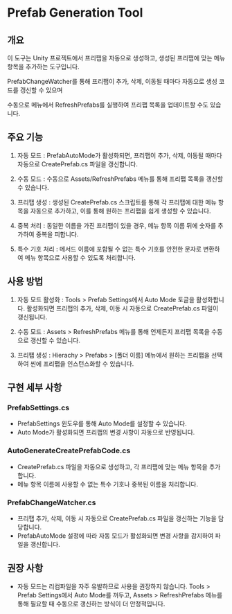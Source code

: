# Prefab Generation Tool
## 개요
이 도구는 Unity 프로젝트에서 프리팹을 자동으로 생성하고, 생성된 프리팹에 맞는 메뉴 항목을 추가하는 도구입니다. 

PrefabChangeWatcher를 통해 프리팹이 추가, 삭제, 이동될 때마다 자동으로 생성 코드를 갱신할 수 있으며

수동으로 메뉴에서 RefreshPrefabs를 실행하여 프리팹 목록을 업데이트할 수도 있습니다.

## 주요 기능
1. 자동 모드 : PrefabAutoMode가 활성화되면, 프리팹이 추가, 삭제, 이동될 때마다 자동으로 CreatePrefab.cs 파일을 갱신합니다.

2. 수동 모드 : 수동으로 Assets/RefreshPrefabs 메뉴를 통해 프리팹 목록을 갱신할 수 있습니다.

3. 프리팹 생성 : 생성된 CreatePrefab.cs 스크립트를 통해 각 프리팹에 대한 메뉴 항목을 자동으로 추가하고, 이를 통해 원하는 프리팹을 쉽게 생성할 수 있습니다.

4. 중복 처리 : 동일한 이름을 가진 프리팹이 있을 경우, 메뉴 항목 이름 뒤에 숫자를 추가하여 중복을 피합니다.

5. 특수 기호 처리 : 메서드 이름에 포함될 수 없는 특수 기호를 안전한 문자로 변환하여 메뉴 항목으로 사용할 수 있도록 처리합니다.
   
## 사용 방법
1. 자동 모드 활성화 : Tools > Prefab Settings에서 Auto Mode 토글을 활성화합니다.
활성화되면 프리팹의 추가, 삭제, 이동 시 자동으로 CreatePrefab.cs 파일이 갱신됩니다.

2. 수동 모드 : Assets > RefreshPrefabs 메뉴를 통해 언제든지 프리팹 목록을 수동으로 갱신할 수 있습니다.

3. 프리팹 생성 : Hierachy > Prefabs > [폴더 이름] 메뉴에서 원하는 프리팹을 선택하여 씬에 프리팹을 인스턴스화할 수 있습니다.

## 구현 세부 사항
### PrefabSettings.cs
- PrefabSettings 윈도우를 통해 Auto Mode를 설정할 수 있습니다.
- Auto Mode가 활성화되면 프리팹의 변경 사항이 자동으로 반영됩니다.

### AutoGenerateCreatePrefabCode.cs
- CreatePrefab.cs 파일을 자동으로 생성하고, 각 프리팹에 맞는 메뉴 항목을 추가합니다.
- 메뉴 항목 이름에 사용할 수 없는 특수 기호나 중복된 이름을 처리합니다.

### PrefabChangeWatcher.cs
- 프리팹 추가, 삭제, 이동 시 자동으로 CreatePrefab.cs 파일을 갱신하는 기능을 담당합니다.
- PrefabAutoMode 설정에 따라 자동 모드가 활성화되면 변경 사항을 감지하여 파일을 갱신합니다.

## 권장 사항
- 자동 모드는 리컴파일을 자주 유발하므로 사용을 권장하지 않습니다. Tools > Prefab Settings에서 Auto Mode를 꺼두고, Assets > RefreshPrefabs 메뉴를 통해 필요할 때 수동으로 갱신하는 방식이 더 안정적입니다.
